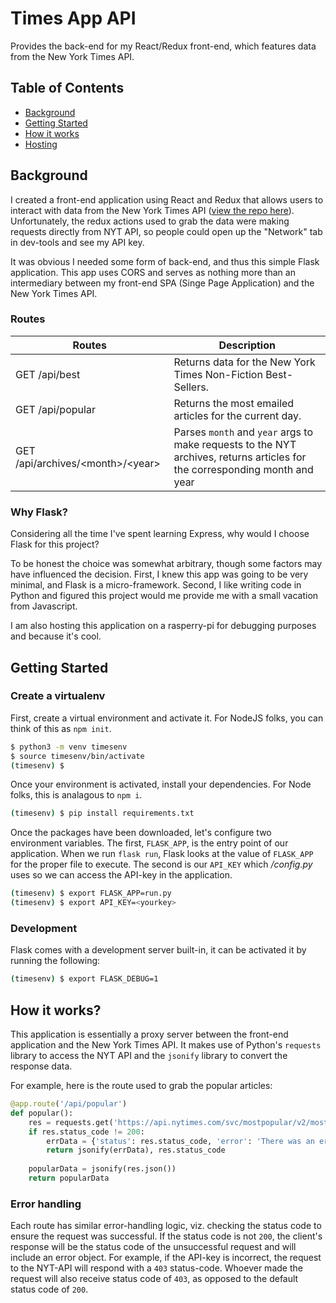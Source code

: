 # Times App API

Provides the back-end for my React/Redux front-end, which features data from the New York Times API. 

## Table of Contents
- [Background](#background)
- [Getting Started](#getStarted)
- [How it works](#how)
- [Hosting](#hosting)


<a name="background"></a>
## Background
I created a front-end application using React and Redux that allows users to interact with data from the New York Times API ([view the repo here](https://github.com/dacrands/times-app)). Unfortunately, the redux actions used to grab the data were making requests directly from NYT API, so people could open up the "Network" tab in dev-tools and see my API key. 

It was obvious I needed some form of back-end, and thus this simple Flask application. This app uses CORS and serves as nothing more than an intermediary between my front-end SPA (Singe Page Application) and the New York Times API.

### Routes
| Routes                  | Description |
|-------------------------|----------------------------------------------|
| GET /api/best           | Returns data for the New York Times Non-Fiction Best-Sellers. |
| GET /api/popular        | Returns the most emailed articles for the current day.|
| GET /api/archives/\<month>/\<year> | Parses `month` and `year` args to make requests to the NYT archives, returns articles for the corresponding month and year|

### Why Flask?
Considering all the time I've spent learning Express, why would I choose Flask for this project?

To be honest the choice was somewhat arbitrary, though some factors may have influenced the decision. First, I knew this app was going to be very minimal, and Flask is a micro-framework. Second, I like writing code in Python and figured this project would me provide me with a small vacation from Javascript.

I am also hosting this application on a rasperry-pi for debugging purposes and because it's cool.

<a name="getStarted"></a>
## Getting Started

### Create a virtualenv
First, create a virtual environment and activate it. For NodeJS folks, you can think of this as `npm init`.
```bash
$ python3 -m venv timesenv
$ source timesenv/bin/activate
(timesenv) $
```

Once your environment is activated, install your dependencies. For Node folks, this is analagous to `npm i`.

```bash
(timesenv) $ pip install requirements.txt
```
Once the packages have been downloaded, let's configure two environment variables. The first, `FLASK_APP`, is the entry point of our application. When we run `flask run`, Flask looks at the value of `FLASK_APP` for the proper file to execute. The second is our `API_KEY` which */config.py* uses so we can access the API-key in the application.

```bash
(timesenv) $ export FLASK_APP=run.py
(timesenv) $ export API_KEY=<yourkey>
```


### Development
Flask comes with a development server built-in, it can be activated it by running the following:
```bash
(timesenv) $ export FLASK_DEBUG=1
```

<a name="how"></a>
## How it works?
This application is essentially a proxy server between the front-end application and the New York Times API. It makes use of Python's `requests` library to access the NYT API and the `jsonify` library to convert the response data.

For example, here is the route used to grab the popular articles: 
```python
@app.route('/api/popular')
def popular():
    res = requests.get('https://api.nytimes.com/svc/mostpopular/v2/mostemailed/all-sections/1.json?api-key={0}'.format(app.config['API_KEY']))
    if res.status_code != 200:
        errData = {'status': res.status_code, 'error': 'There was an error'}
        return jsonify(errData), res.status_code    
  
    popularData = jsonify(res.json())
    return popularData
```

### Error handling
Each route has similar error-handling logic, viz. checking the status code to ensure the request was successful. If the status code is not `200`, the client's response will be the status code of the unsuccessful request and will include an error object. For example, if the API-key is incorrect, the request to the NYT-API will respond with a `403` status-code. Whoever made the request will also receive status code of `403`, as opposed to the default status code of `200`.  